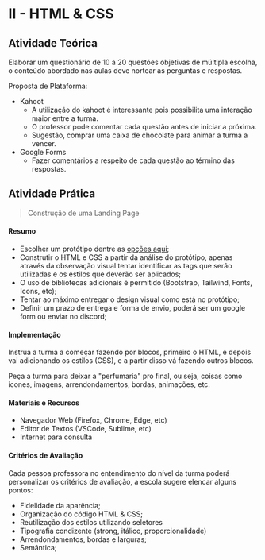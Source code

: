 # II - HTML & CSS

## Atividade Teórica
Elaborar um questionário de 10 a 20 questões objetivas de múltipla escolha, o conteúdo abordado nas aulas deve nortear as perguntas e respostas.

Proposta de Plataforma:
- Kahoot
	- A utilização do kahoot é interessante pois possibilita uma interação maior entre a turma.
	- O professor pode comentar cada questão antes de iniciar a próxima.
	- Sugestão, comprar uma caixa de chocolate para animar a turma a vencer.
- Google Forms
	- Fazer comentários a respeito de cada questão ao término das respostas.

## Atividade Prática
> Construção de uma Landing Page

#### Resumo
- Escolher um protótipo dentre as [opções aqui](/Modulo_I/iI-HTML_e_CSS/images);
- Construtir o HTML e CSS a partir da análise do protótipo, apenas através da observação visual tentar identificar as tags que serão utilizadas e os estilos que deverão ser aplicados;
- O uso de bibliotecas adicionais é permitido (Bootstrap, Tailwind, Fonts, Icons, etc);
- Tentar ao máximo entregar o design visual como está no protótipo;
- Definir um prazo de entrega e forma de envio, poderá ser um google form ou enviar no discord;

#### Implementação
Instrua a turma a começar fazendo por blocos, primeiro o HTML, e depois vai adicionando os estilos (CSS), e a partir disso vá fazendo outros blocos.

Peça a turma para deixar a "perfumaria" pro final, ou seja, coisas como icones, imagens, arrendondamentos, bordas, animações, etc.

#### Materiais e Recursos
- Navegador Web (Firefox, Chrome, Edge, etc)
- Editor de Textos (VSCode, Sublime, etc)
- Internet para consulta

#### Critérios de Avaliação
Cada pessoa professora no entendimento do nível da turma poderá personalizar os critérios de avaliação, a escola sugere elencar alguns pontos:
- Fidelidade da aparência;
- Organização do código HTML & CSS;
- Reutilização dos estilos utilizando seletores
- Tipografia condizente (strong, itálico, proporcionalidade)
- Arrendondamentos, bordas e larguras;
- Semântica;